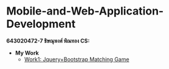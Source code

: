 # Mobile-and-Web-Application-Development

**643020472-7 ชิษณุพงศ์ พิณทอง CS:**

  - **My Work**
    - [Work1: Jquery+Bootstrap Matching Game](https://chisanupong45.github.io/Mobile-and-Web-Application-Development/work1/)
